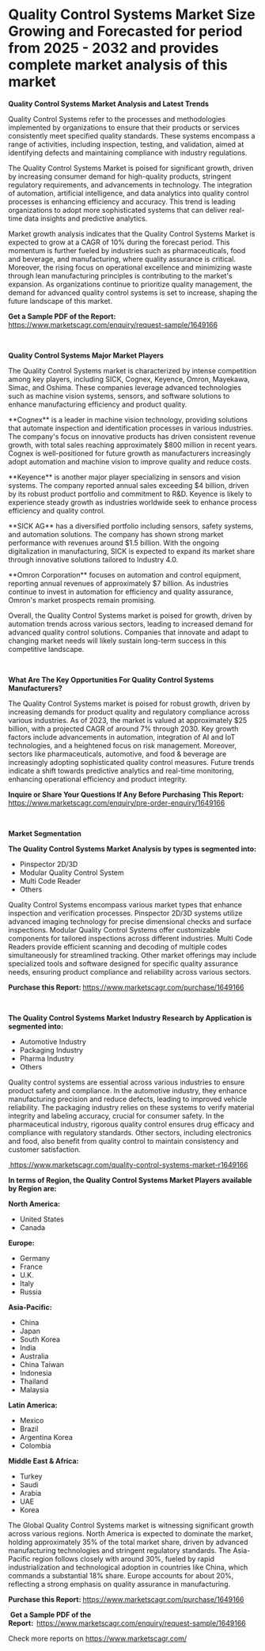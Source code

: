 <p><h1>Quality Control Systems Market Size Growing and Forecasted for period from 2025 - 2032 and provides complete market analysis of this market</h1></p><p><strong>Quality Control Systems Market Analysis and Latest Trends</strong></p>
<p><p>Quality Control Systems refer to the processes and methodologies implemented by organizations to ensure that their products or services consistently meet specified quality standards. These systems encompass a range of activities, including inspection, testing, and validation, aimed at identifying defects and maintaining compliance with industry regulations.</p><p>The Quality Control Systems Market is poised for significant growth, driven by increasing consumer demand for high-quality products, stringent regulatory requirements, and advancements in technology. The integration of automation, artificial intelligence, and data analytics into quality control processes is enhancing efficiency and accuracy. This trend is leading organizations to adopt more sophisticated systems that can deliver real-time data insights and predictive analytics.</p><p>Market growth analysis indicates that the Quality Control Systems Market is expected to grow at a CAGR of 10% during the forecast period. This momentum is further fueled by industries such as pharmaceuticals, food and beverage, and manufacturing, where quality assurance is critical. Moreover, the rising focus on operational excellence and minimizing waste through lean manufacturing principles is contributing to the market's expansion. As organizations continue to prioritize quality management, the demand for advanced quality control systems is set to increase, shaping the future landscape of this market.</p></p>
<p><strong>Get a Sample PDF of the Report:&nbsp;</strong> <a href="https://www.marketscagr.com/enquiry/request-sample/1649166?utm_campaign=2467&utm_medium=2&utm_source=Github&utm_content=ia&utm_term=09042025&utm_id=quality-control-systems">https://www.marketscagr.com/enquiry/request-sample/1649166</a></p>
<p>&nbsp;</p>
<p><strong>Quality Control Systems Major Market Players</strong></p>
<p><p>The Quality Control Systems market is characterized by intense competition among key players, including SICK, Cognex, Keyence, Omron, Mayekawa, Simac, and Oshima. These companies leverage advanced technologies such as machine vision systems, sensors, and software solutions to enhance manufacturing efficiency and product quality.</p><p>**Cognex** is a leader in machine vision technology, providing solutions that automate inspection and identification processes in various industries. The company's focus on innovative products has driven consistent revenue growth, with total sales reaching approximately $800 million in recent years. Cognex is well-positioned for future growth as manufacturers increasingly adopt automation and machine vision to improve quality and reduce costs.</p><p>**Keyence** is another major player specializing in sensors and vision systems. The company reported annual sales exceeding $4 billion, driven by its robust product portfolio and commitment to R&D. Keyence is likely to experience steady growth as industries worldwide seek to enhance process efficiency and quality control.</p><p>**SICK AG** has a diversified portfolio including sensors, safety systems, and automation solutions. The company has shown strong market performance with revenues around $1.5 billion. With the ongoing digitalization in manufacturing, SICK is expected to expand its market share through innovative solutions tailored to Industry 4.0.</p><p>**Omron Corporation** focuses on automation and control equipment, reporting annual revenues of approximately $7 billion. As industries continue to invest in automation for efficiency and quality assurance, Omron's market prospects remain promising.</p><p>Overall, the Quality Control Systems market is poised for growth, driven by automation trends across various sectors, leading to increased demand for advanced quality control solutions. Companies that innovate and adapt to changing market needs will likely sustain long-term success in this competitive landscape.</p></p>
<p>&nbsp;</p>
<p><strong>What Are The Key Opportunities For Quality Control Systems Manufacturers?</strong></p>
<p><p>The Quality Control Systems market is poised for robust growth, driven by increasing demands for product quality and regulatory compliance across various industries. As of 2023, the market is valued at approximately $25 billion, with a projected CAGR of around 7% through 2030. Key growth factors include advancements in automation, integration of AI and IoT technologies, and a heightened focus on risk management. Moreover, sectors like pharmaceuticals, automotive, and food & beverage are increasingly adopting sophisticated quality control measures. Future trends indicate a shift towards predictive analytics and real-time monitoring, enhancing operational efficiency and product integrity.</p></p>
<p><strong>Inquire or Share Your Questions If Any Before Purchasing This Report:</strong> <a href="https://www.marketscagr.com/enquiry/pre-order-enquiry/1649166?utm_campaign=2467&utm_medium=2&utm_source=Github&utm_content=ia&utm_term=09042025&utm_id=quality-control-systems">https://www.marketscagr.com/enquiry/pre-order-enquiry/1649166</a></p>
<p>&nbsp;</p>
<p><strong>Market Segmentation</strong></p>
<p><strong>The Quality Control Systems Market Analysis by types is segmented into:</strong></p>
<p><ul><li>Pinspector 2D/3D</li><li>Modular Quality Control System</li><li>Multi Code Reader</li><li>Others</li></ul></p>
<p><p>Quality Control Systems encompass various market types that enhance inspection and verification processes. Pinspector 2D/3D systems utilize advanced imaging technology for precise dimensional checks and surface inspections. Modular Quality Control Systems offer customizable components for tailored inspections across different industries. Multi Code Readers provide efficient scanning and decoding of multiple codes simultaneously for streamlined tracking. Other market offerings may include specialized tools and software designed for specific quality assurance needs, ensuring product compliance and reliability across various sectors.</p></p>
<p><strong>Purchase this Report:&nbsp;</strong><a href="https://www.marketscagr.com/purchase/1649166?utm_campaign=2467&utm_medium=2&utm_source=Github&utm_content=ia&utm_term=09042025&utm_id=quality-control-systems">https://www.marketscagr.com/purchase/1649166</a></p>
<p>&nbsp;</p>
<p><strong>The Quality Control Systems Market Industry Research by Application is segmented into:</strong></p>
<p><ul><li>Automotive Industry</li><li>Packaging Industry</li><li>Pharma Industry</li><li>Others</li></ul></p>
<p><p>Quality control systems are essential across various industries to ensure product safety and compliance. In the automotive industry, they enhance manufacturing precision and reduce defects, leading to improved vehicle reliability. The packaging industry relies on these systems to verify material integrity and labeling accuracy, crucial for consumer safety. In the pharmaceutical industry, rigorous quality control ensures drug efficacy and compliance with regulatory standards. Other sectors, including electronics and food, also benefit from quality control to maintain consistency and customer satisfaction.</p></p>
<p><a href="https://www.marketscagr.com/quality-control-systems-market-r1649166?utm_campaign=2467&utm_medium=2&utm_source=Github&utm_content=ia&utm_term=09042025&utm_id=quality-control-systems">&nbsp;https://www.marketscagr.com/quality-control-systems-market-r1649166</a></p>
<p><strong>In terms of Region, the Quality Control Systems Market Players available by Region are:</strong></p>
<p>
    <p> <strong> North America: </strong>
        <ul>
            <li>United States</li>
            <li>Canada</li>
        </ul>
        </p> 
    <p> <strong> Europe: </strong>
        <ul>
            <li>Germany</li>
            <li>France</li>
            <li>U.K.</li>
            <li>Italy</li>
            <li>Russia</li>
        </ul>
        </p> 
    <p> <strong> Asia-Pacific: </strong>
        <ul>
            <li>China</li>
            <li>Japan</li>
            <li>South Korea</li>
            <li>India</li>
            <li>Australia</li>
            <li>China Taiwan</li>
            <li>Indonesia</li>
            <li>Thailand</li>
            <li>Malaysia</li>
        </ul>
        </p> 
    <p> <strong> Latin America: </strong>
        <ul>
            <li>Mexico</li>
            <li>Brazil</li>
            <li>Argentina Korea</li>
            <li>Colombia</li>
        </ul>
        </p> 
    <p> <strong> Middle East & Africa: </strong>
        <ul>
            <li>Turkey</li>
            <li>Saudi</li>
            <li>Arabia</li>
            <li>UAE</li>
            <li>Korea</li>
        </ul>
    </p>
    </p>
<p><p>The Global Quality Control Systems market is witnessing significant growth across various regions. North America is expected to dominate the market, holding approximately 35% of the total market share, driven by advanced manufacturing technologies and stringent regulatory standards. The Asia-Pacific region follows closely with around 30%, fueled by rapid industrialization and technological adoption in countries like China, which commands a substantial 18% share. Europe accounts for about 20%, reflecting a strong emphasis on quality assurance in manufacturing.</p></p>
<p><strong>Purchase this Report: </strong><a href="https://www.marketscagr.com/purchase/1649166?utm_campaign=2467&utm_medium=2&utm_source=Github&utm_content=ia&utm_term=09042025&utm_id=quality-control-systems">https://www.marketscagr.com/purchase/1649166</a></p>
<p>&nbsp;<strong>Get a Sample PDF of the Report:&nbsp;&nbsp;</strong><a href="https://www.marketscagr.com/enquiry/request-sample/1649166?utm_campaign=2467&utm_medium=2&utm_source=Github&utm_content=ia&utm_term=09042025&utm_id=quality-control-systems">https://www.marketscagr.com/enquiry/request-sample/1649166</a></p>
<p><strong></strong></p>
<p>Check more reports on <a href="https://www.marketscagr.com/?utm_campaign=2467&utm_medium=2&utm_source=Github&utm_content=ia&utm_term=09042025&utm_id=quality-control-systems">https://www.marketscagr.com/</a></p>